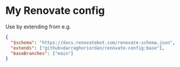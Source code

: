 # My Renovate config

Use by extending from e.g.

```json
{
  "$schema": "https://docs.renovatebot.com/renovate-schema.json",
  "extends": ["github>darraghoriordan/renovate-config:base"],
  "baseBranches": ["main"]
}
```
